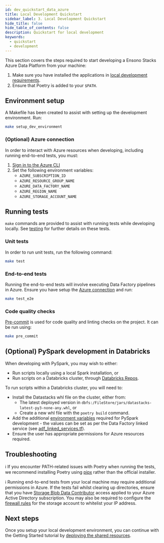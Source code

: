```yaml
---
id: dev_quickstart_data_azure
title: Local Development Quickstart
sidebar_label: 3. Local Development Quickstart
hide_title: false
hide_table_of_contents: false
description: Quickstart for local development
keywords:
  - quickstart
  - development
---
```


This section covers the steps required to start developing a Ensono Stacks Azure Data Platform from your machine:

1. Make sure you have installed the applications in [local development requirements](../requirements_data_azure.md#local-development).
2. Ensure that Poetry is added to your `$PATH`.

## Environment setup

A Makefile has been created to assist with setting up the development environment. Run:

```bash
make setup_dev_environment
```

### (Optional) Azure connection

In order to interact with Azure resources when developing, including running end-to-end tests, you must:

1. [Sign in to the Azure CLI](https://learn.microsoft.com/en-us/cli/azure/authenticate-azure-cli)
2. Set the following environment variables:
    - `AZURE_SUBSCRIPTION_ID`
    - `AZURE_RESOURCE_GROUP_NAME`
    - `AZURE_DATA_FACTORY_NAME`
    - `AZURE_REGION_NAME`
    - `AZURE_STORAGE_ACCOUNT_NAME`

## Running tests

`make` commands are provided to assist with running tests while developing locally. See [testing](../etl_pipelines/testing_data_azure.md) for further details on these tests.

### Unit tests

In order to run unit tests, run the following command:

```bash
make test
```

### End-to-end tests

Running the end-to-end tests will involve executing Data Factory pipelines in Azure. Ensure you have setup the [Azure connection](#optional-azure-connection) and run:

```bash
make test_e2e
```

### Code quality checks

[Pre-commit](https://pre-commit.com/) is used for code quality and linting checks on the project. It can be run using:

```bash
make pre_commit
```

## (Optional) PySpark development in Databricks

When developing with PySpark, you may wish to either:

- Run scripts locally using a local Spark installation, or
- Run scripts on a Databricks cluster, through [Databricks Repos](https://learn.microsoft.com/en-us/azure/databricks/repos/).

To run scripts within a Databricks cluster, you will need to:

- Install the Datastacks whl file on the cluster, either from:
    - The latest deployed version in `dbfs:/FileStore/jars/datastacks-latest-py3-none-any.whl`, or
    - Create a new whl file with the `poetry build` command.
- Add the additional [environment variables](../etl_pipelines/pyspark_utilities.md#prerequisites) required for PySpark development - the values can be set as per the Data Factory linked service (see [adf_linked_services.tf](https://github.com/Ensono/stacks-azure-data/blob/main/de_workloads/shared_resources/data_factory/adf_linked_services.tf)).
- Ensure the user has appropriate permissions for Azure resources required.

## Troubleshooting

ℹ️ If you encounter PATH-related issues with Poetry when running the tests, we recommend installing Poetry using
[pipx](https://python-poetry.org/docs/#installing-with-pipx) rather than the official installer.

ℹ️ Running end-to-end tests from your local machine may require additional permissions in Azure. If the tests fail whilst clearing up directories, ensure that you have [Storage Blob Data Contributor](https://learn.microsoft.com/en-us/azure/role-based-access-control/built-in-roles#storage-blob-data-contributor) access applied to your Azure Active Directory subscription. You may also be required to configure the [firewall rules](https://learn.microsoft.com/en-us/azure/storage/common/storage-network-security) for the storage account to whitelist your IP address.

## Next steps

Once you setup your local development environment, you can continue with the Getting Started tutorial by [deploying the shared resources](shared_resources_deployment_azure.md).
